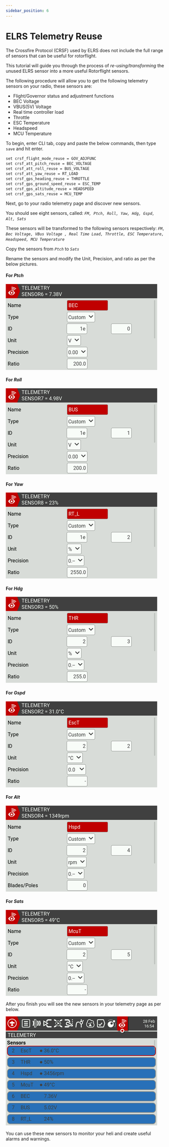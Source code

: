 ```yaml
---
sidebar_position: 6
---
```


# ELRS Telemetry Reuse

The Crossfire Protocol (CRSF) used by ELRS does not include the full range of sensors that can be useful for rotorflight.

This tutorial will guide you through the process of *re-using/transforming* the unused ELRS sensor into a more useful Rotorflight sensors.

The following procedure will allow you to get the following telemetry sensors on your radio, these sensors are:

* Flight/Governor status and adjustment functions
* BEC Voltage
* VBUS(5V) Voltage
* Real time controller load
* Throttle
* ESC Temperature
* Headspeed
* MCU Temperature

To begin, enter CLI tab, copy and paste the below commands, then type `save` and hit enter.

```
set crsf_flight_mode_reuse = GOV_ADJFUNC
set crsf_att_pitch_reuse = BEC_VOLTAGE
set crsf_att_roll_reuse = BUS_VOLTAGE
set crsf_att_yaw_reuse = RT_LOAD
set crsf_gps_heading_reuse = THROTTLE
set crsf_gps_ground_speed_reuse = ESC_TEMP
set crsf_gps_altitude_reuse = HEADSPEED
set crsf_gps_sats_reuse = MCU_TEMP
```

Next, go to your radio telemetry page and discover new sensors.

You should see eight sensors, called: *`FM, Ptch, Roll, Yaw, Hdg, Gspd, Alt, Sats`*

These sensors will be transformed to the following sensors respectively: *`FM, Bec Voltage, VBus Voltage , Real Time Load, Throttle, ESC Temperature, Headspeed, MCU Temperature`*

Copy the sensors from *`Ptch`* to *`Sats`*

Rename the sensors and modify the Unit, Precision, and ratio as per the below pictures.

#### For *Ptch*

![ELRS Reuse](./img/elrs-reuse-bec.png)

#### For *Roll*

![ELRS Reuse](./img/elrs-reuse-bus.png)

#### For *Yaw*

![ELRS Reuse](./img/elrs-reuse-rtl.png)

#### For *Hdg*

![ELRS Reuse](./img/elrs-reuse-thr.png)

#### For *Gspd*

![ELRS Reuse](./img/elrs-reuse-esct.png)

#### For *Alt*

![ELRS Reuse](./img/elrs-reuse-rpm.png)

#### For *Sats*

![ELRS Reuse](./img/elrs-reuse-mcut.png)

After you finish you will see the new sensors in your telemetry page as per below.

![ELRS Reuse](./img/elrs-reuse-tele.png)

You can use these new sensors to monitor your heli and create useful alarms and warnings.

